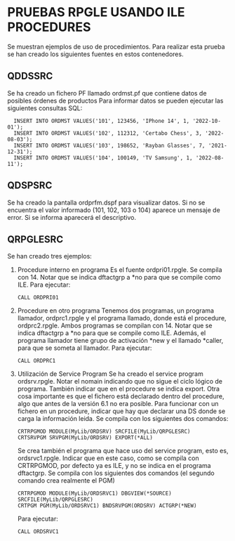 # PRUEBAS RPGLE USANDO ILE PROCEDURES

Se muestran ejemplos de uso de procedimientos.
Para realizar esta prueba se han creado los siguientes fuentes en estos contenedores.

## QDDSSRC

Se ha creado un fichero PF llamado ordmst.pf que contiene datos de posibles órdenes de productos
Para informar datos se pueden ejecutar las siguientes consultas SQL:

```
  INSERT INTO ORDMST VALUES('101', 123456, 'IPhone 14', 1, '2022-10-01');
  INSERT INTO ORDMST VALUES('102', 112312, 'Certabo Chess', 3, '2022-08-03');
  INSERT INTO ORDMST VALUES('103', 198652, 'Rayban Glasses', 7, '2021-12-31');
  INSERT INTO ORDMST VALUES('104', 100149, 'TV Samsung', 1, '2022-08-11');
```

## QDSPSRC

Se ha creado la pantalla ordprfm.dspf para visualizar datos.
Si no se encuentra el valor informado (101, 102, 103 o 104) aparece un mensaje de error. Si se informa aparecerá el descriptivo.

## QRPGLESRC

Se han creado tres ejemplos:

1. Procedure interno en programa
   Es el fuente ordpri01.rpgle.
   Se compila con 14. Notar que se indica dftactgrp a \*no para que se compile como ILE.
   Para ejecutar:

   ```
   CALL ORDPRI01
   ```

2. Procedure en otro programa
   Tenemos dos programas, un programa llamador, ordprc1.rpgle y el programa llamado, donde está el procedure, ordprc2.rpgle.
   Ambos programas se compilan con 14. Notar que se indica dftactgrp a *no para que se compile como ILE. Además, el programa llamador tiene grupo de activación *new y el llamado \*caller, para que se someta al llamador.
   Para ejecutar:

   ```
   CALL ORDPRC1
   ```

3. Utilización de Service Program
   Se ha creado el service program ordsrv.rpgle.
   Notar el nomain indicando que no sigue el ciclo lógico de programa. También indicar que en el procedure se indica export.
   Otra cosa importante es que el fichero está declarado dentro del procedure, algo que antes de la versión 6.1 no era posible. Para funcionar con un fichero en un procedure, indicar que hay que declarar una DS donde se carga la información leida.
   Se compila con los siguientes dos comandos:

   ```
   CRTRPGMOD MODULE(MyLib/ORDSRV) SRCFILE(MyLib/QRPGLESRC)
   CRTSRVPGM SRVPGM(MyLib/ORDSRV) EXPORT(*ALL)
   ```

   Se crea también el programa que hace uso del service program, esto es, ordsrvc1.rpgle.
   Indicar que en este caso, como se compila con CRTRPGMOD, por defecto ya es ILE, y no se indica en el programa dftactgrp.
   Se compila con los siguientes dos comandos (el segundo comando crea realmente el PGM)

   ```
   CRTRPGMOD MODULE(MyLib/ORDSRVC1) DBGVIEW(*SOURCE) SRCFILE(MyLib/QRPGLESRC)
   CRTPGM PGM(MyLib/ORDSRVC1) BNDSRVPGM(ORDSRV) ACTGRP(*NEW)
   ```

   Para ejecutar:

   ```
   CALL ORDSRVC1
   ```
